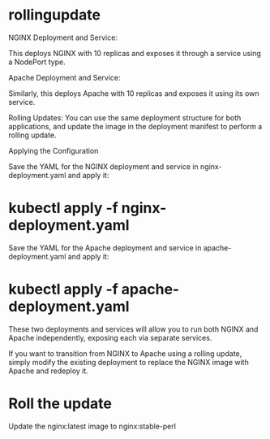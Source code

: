 # rollingupdate

NGINX Deployment and Service:

This deploys NGINX with 10 replicas and exposes it through a service using a NodePort type.

Apache Deployment and Service:

Similarly, this deploys Apache with 10 replicas and exposes it using its own service.

Rolling Updates: You can use the same deployment structure for both applications, and update the image in the deployment manifest to perform a rolling update.

Applying the Configuration

Save the YAML for the NGINX deployment and service in nginx-deployment.yaml and apply it:

# kubectl apply -f nginx-deployment.yaml

Save the YAML for the Apache deployment and service in apache-deployment.yaml and apply it:

# kubectl apply -f apache-deployment.yaml

These two deployments and services will allow you to run both NGINX and Apache independently, exposing each via separate services. 

If you want to transition from NGINX to Apache using a rolling update, simply modify the existing deployment to replace the NGINX image with Apache and redeploy it.

# Roll the update 
Update the nginx:latest image to nginx:stable-perl
